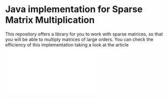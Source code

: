 # Java implementation for **Sparse Matrix Multiplication**

This repository offers a library for you to work with sparse matrices, so that you will be able to multiply matrices of large orders. You can check the efficiency of this implementation taking a look at the article ![Benchmarks of Sparse Matrix Multiplication](blob/master/Benchmark_of_Sparse_Matrix_Multiplication.pdf)
